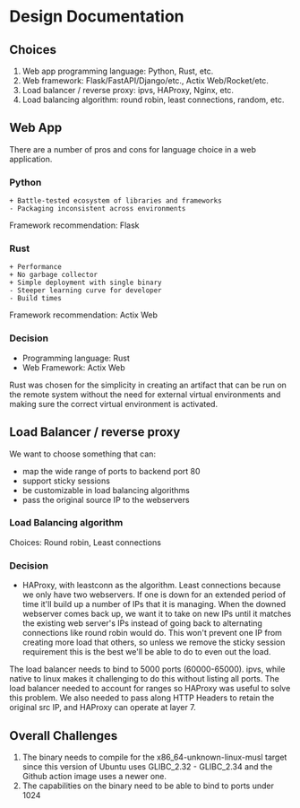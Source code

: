 # Design Documentation

## Choices

1. Web app programming language:  Python, Rust, etc.
2. Web framework: Flask/FastAPI/Django/etc., Actix Web/Rocket/etc.
3. Load balancer / reverse proxy: ipvs, HAProxy, Nginx, etc.
4. Load balancing algorithm: round robin, least connections, random, etc.

## Web App

There are a number of pros and cons for language choice in a web application.

### Python
```
+ Battle-tested ecosystem of libraries and frameworks 
- Packaging inconsistent across environments
```

Framework recommendation: Flask

### Rust
```
+ Performance
+ No garbage collector
+ Simple deployment with single binary
- Steeper learning curve for developer
- Build times
```

Framework recommendation: Actix Web

### Decision

- Programming language: Rust
- Web Framework: Actix Web

Rust was chosen for the simplicity in creating an artifact that can be run on the remote system without the need for external virtual environments and making sure the correct virtual environment is activated.

## Load Balancer / reverse proxy

We want to choose something that can:

- map the wide range of ports to backend port 80
- support sticky sessions
- be customizable in load balancing algorithms
- pass the original source IP to the webservers

### Load Balancing algorithm

Choices: Round robin, Least connections

### Decision

- HAProxy, with leastconn as the algorithm.  Least connections because we only have two webservers.  If one is down for an extended period of time it'll build up a number of IPs that it is managing.  When the downed webserver comes back up, we want it to take on new IPs until it matches the existing web server's IPs instead of going back to alternating connections like round robin would do.  This won't prevent one IP from creating more load that others, so unless we remove the sticky session requirement this is the best we'll be able to do to even out the load.

The load balancer needs to bind to 5000 ports (60000-65000).  ipvs, while native to linux makes it challenging to do this without listing all ports.  The load balancer needed to account for ranges so HAProxy was useful to solve this problem.  We also needed to pass along HTTP Headers to retain the original src IP, and HAProxy can operate at layer 7.

## Overall Challenges

1. The binary needs to compile for the x86_64-unknown-linux-musl target since this version of Ubuntu uses GLIBC_2.32 - GLIBC_2.34 and the Github action image uses a newer one.
2. The capabilities on the binary need to be able to bind to ports under 1024
